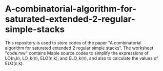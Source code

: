 # A-combinatorial-algorithm-for-saturated-extended-2-regular-simple-stacks
This repository is used to store codes of the paper "A combinatorial algorithm for saturated extended 2 regular simple stacks".
The worksheet "code.mw" contains Maple source codes to simplify the expressions of LO(n,k), LO_k(n), ELO(n,k), and ELO_k(n), and also to calculate the values of ELO(n,k).
